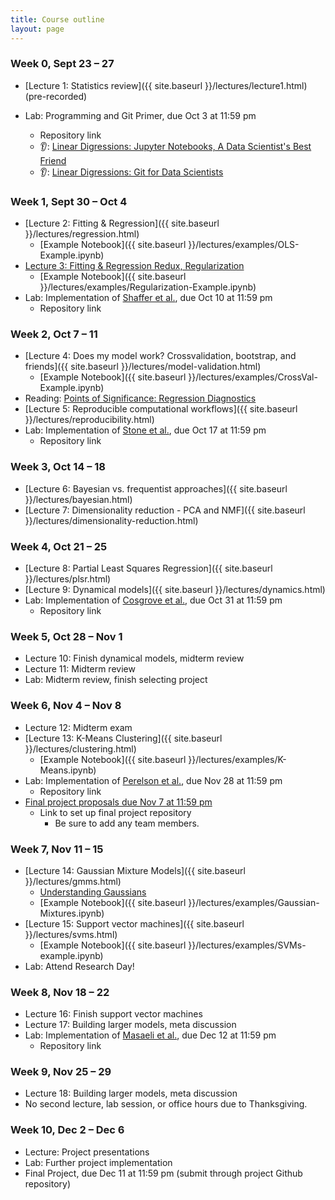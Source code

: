 ```yaml
---
title: Course outline
layout: page
---
```


### Week 0, Sept 23 – 27

- [Lecture 1: Statistics review]({{ site.baseurl }}/lectures/lecture1.html) (pre-recorded)

- Lab: Programming and Git Primer, due Oct 3 at 11:59 pm
  - Repository link
  - 👂: [Linear Digressions: Jupyter Notebooks, A Data Scientist's Best Friend](https://lineardigressions.com/episodes/2017/8/20/jupyter-notebooks-a-data-scientists-best-friend)
  - 👂: [Linear Digressions: Git for Data Scientists](https://lineardigressions.com/episodes/2018/6/3/git-for-data-scientists)

### Week 1, Sept 30 – Oct 4

- [Lecture 2: Fitting & Regression]({{ site.baseurl }}/lectures/regression.html)
  - [Example Notebook]({{ site.baseurl }}/lectures/examples/OLS-Example.ipynb)
- [Lecture 3: Fitting & Regression Redux, Regularization](/lectures/Wk2-Lecture3.html)
  - [Example Notebook]({{ site.baseurl }}/lectures/examples/Regularization-Example.ipynb)
- Lab: Implementation of [Shaffer et al.](https://www.nature.com/nature/journal/v546/n7658/abs/nature22794.html), due Oct 10 at 11:59 pm
  - Repository link

### Week 2, Oct 7 – 11

- [Lecture 4: Does my model work? Crossvalidation, bootstrap, and friends]({{ site.baseurl }}/lectures/model-validation.html)
  - [Example Notebook]({{ site.baseurl }}/lectures/examples/CrossVal-Example.ipynb)
- Reading: [Points of Significance: Regression Diagnostics](https://www.nature.com/nmeth/journal/v13/n5/abs/nmeth.3854.html)
- [Lecture 5: Reproducible computational workflows]({{ site.baseurl }}/lectures/reproducibility.html)
- Lab: Implementation of [Stone et al.](https://doi.org/10.1016/j.cels.2018.05.018), due Oct 17 at 11:59 pm
  - Repository link

### Week 3, Oct 14 – 18

- [Lecture 6: Bayesian vs. frequentist approaches]({{ site.baseurl }}/lectures/bayesian.html)
- [Lecture 7: Dimensionality reduction - PCA and NMF]({{ site.baseurl }}/lectures/dimensionality-reduction.html)

### Week 4, Oct 21 – 25

- [Lecture 8: Partial Least Squares Regression]({{ site.baseurl }}/lectures/plsr.html)
- [Lecture 9: Dynamical models]({{ site.baseurl }}/lectures/dynamics.html)
- Lab: Implementation of [Cosgrove et al.](https://pubs.rsc.org/en/Content/ArticleLanding/2010/MB/b926287c), due Oct 31 at 11:59 pm
  - Repository link

### Week 5, Oct 28 – Nov 1

- Lecture 10: Finish dynamical models, midterm review
- Lecture 11: Midterm review
- Lab: Midterm review, finish selecting project

### Week 6, Nov 4 – Nov 8

- Lecture 12: Midterm exam
- [Lecture 13: K-Means Clustering]({{ site.baseurl }}/lectures/clustering.html)
  - [Example Notebook]({{ site.baseurl }}/lectures/examples/K-Means.ipynb)
- Lab: Implementation of [Perelson et al.](https://www.science.org/doi/10.1126/science.271.5255.1582), due Nov 28 at 11:59 pm
  - Repository link
- [Final project proposals due Nov 7 at 11:59 pm](https://bruinlearn.ucla.edu/courses/139668/assignments/1247677?module_item_id=5340857)
  - Link to set up final project repository
    - Be sure to add any team members.

### Week 7, Nov 11 – 15

- [Lecture 14: Gaussian Mixture Models]({{ site.baseurl }}/lectures/gmms.html)
  - [Understanding Gaussians](https://gestalt.ink/gaussians)
  - [Example Notebook]({{ site.baseurl }}/lectures/examples/Gaussian-Mixtures.ipynb)
- [Lecture 15: Support vector machines]({{ site.baseurl }}/lectures/svms.html)
  - [Example Notebook]({{ site.baseurl }}/lectures/examples/SVMs-example.ipynb)
- Lab: Attend Research Day!

### Week 8, Nov 18 – 22

- Lecture 16: Finish support vector machines
- Lecture 17: Building larger models, meta discussion
- Lab: Implementation of [Masaeli et al.](https://www.nature.com/articles/srep37863), due Dec 12 at 11:59 pm
  - Repository link

### Week 9, Nov 25 – 29

- Lecture 18: Building larger models, meta discussion
- No second lecture, lab session, or office hours due to Thanksgiving.

### Week 10, Dec 2 – Dec 6

- Lecture: Project presentations
- Lab: Further project implementation
- Final Project, due Dec 11 at 11:59 pm (submit through project Github repository)

<!-- - [Lecture 13: Hidden Markov Models]({{ site.baseurl }}/lectures/hmm.html)
-->
